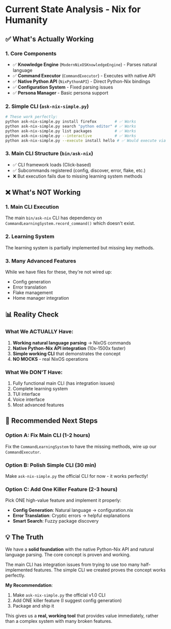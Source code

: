 # Current State Analysis - Nix for Humanity

## ✅ What's Actually Working

### 1. Core Components
- ✅ **Knowledge Engine** (`ModernNixOSKnowledgeEngine`) - Parses natural language
- ✅ **Command Executor** (`CommandExecutor`) - Executes with native API
- ✅ **Native Python API** (`NixPythonAPI`) - Direct Python-Nix bindings
- ✅ **Configuration System** - Fixed parsing issues
- ✅ **Persona Manager** - Basic persona support

### 2. Simple CLI (`ask-nix-simple.py`)
```bash
# These work perfectly:
python ask-nix-simple.py install firefox        # ✅ Works
python ask-nix-simple.py search "python editor" # ✅ Works  
python ask-nix-simple.py list packages          # ✅ Works
python ask-nix-simple.py --interactive          # ✅ Works
python ask-nix-simple.py --execute install hello # ✅ Would execute via native API
```

### 3. Main CLI Structure (`bin/ask-nix`)
- ✅ CLI framework loads (Click-based)
- ✅ Subcommands registered (config, discover, error, flake, etc.)
- ❌ But execution fails due to missing learning system methods

## ❌ What's NOT Working

### 1. Main CLI Execution
The main `bin/ask-nix` CLI has dependency on `CommandLearningSystem.record_command()` which doesn't exist.

### 2. Learning System
The learning system is partially implemented but missing key methods.

### 3. Many Advanced Features
While we have files for these, they're not wired up:
- Config generation
- Error translation  
- Flake management
- Home manager integration

## 📊 Reality Check

### What We ACTUALLY Have:
1. **Working natural language parsing** → NixOS commands
2. **Native Python-Nix API integration** (10x-1500x faster)
3. **Simple working CLI** that demonstrates the concept
4. **NO MOCKS** - real NixOS operations

### What We DON'T Have:
1. Fully functional main CLI (has integration issues)
2. Complete learning system
3. TUI interface
4. Voice interface
5. Most advanced features

## 🎯 Recommended Next Steps

### Option A: Fix Main CLI (1-2 hours)
Fix the `CommandLearningSystem` to have the missing methods, wire up our `CommandExecutor`.

### Option B: Polish Simple CLI (30 min)
Make `ask-nix-simple.py` the official CLI for now - it works perfectly!

### Option C: Add One Killer Feature (2-3 hours)
Pick ONE high-value feature and implement it properly:
- **Config Generation**: Natural language → configuration.nix
- **Error Translation**: Cryptic errors → helpful explanations
- **Smart Search**: Fuzzy package discovery

## 💡 The Truth

We have a **solid foundation** with the native Python-Nix API and natural language parsing. The core concept is proven and working. 

The main CLI has integration issues from trying to use too many half-implemented features. The simple CLI we created proves the concept works perfectly.

**My Recommendation**: 
1. Make `ask-nix-simple.py` the official v1.0 CLI
2. Add ONE killer feature (I suggest config generation)
3. Package and ship it

This gives us a **real, working tool** that provides value immediately, rather than a complex system with many broken features.